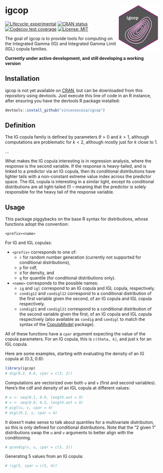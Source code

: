
<!-- README.md is generated from README.Rmd. Please edit that file -->

# igcop <img src="man/figures/igcop-240x278.png" align="right" height="150" />

<!-- badges: start -->

[![Lifecycle:
experimental](https://img.shields.io/badge/lifecycle-experimental-orange.svg)](https://www.tidyverse.org/lifecycle/#experimental)
[![CRAN
status](https://www.r-pkg.org/badges/version/igcop)](https://CRAN.R-project.org/package=igcop)
[![Codecov test
coverage](https://codecov.io/gh/vincenzocoia/igcop/branch/master/graph/badge.svg)](https://codecov.io/gh/vincenzocoia/igcop?branch=master)
[![License:
MIT](https://img.shields.io/badge/license-MIT-blue.svg)](https://cran.r-project.org/web/licenses/MIT)
<!-- badges: end -->

The goal of igcop is to provide tools for computing on the Integrated
Gamma (IG) and Integrated Gamma Limit (IGL) copula families.

**Currently under active development, and still developing a working
version**

## Installation

igcop is not yet available on [CRAN](https://CRAN.R-project.org), but
can be downloaded from this repository using devtools. Just execute this
line of code in an R instance, after ensuring you have the devtools R
package installed:

``` r
devtools::install_github("vincenzocoia/igcop")
```

## Definition

The IG copula family is defined by parameters *θ* &gt; 0 and *k* &gt; 1,
although computations are problematic for *k* &lt; 2, although mostly
just for *k* close to 1.

…

What makes the IG copula interesting is in regression analysis, where
the response is the second variable. If the response is heavy-tailed,
and is linked to a predictor via an IG copula, then its conditional
distributions have lighter tails with a non-constant extreme value index
across the predictor space. The IGL copula is interesting in a similar
light, except its conditional distributions are all light-tailed (!) –
meaning that the predictor is solely responsible for the heavy tail of
the response variable.

## Usage

This package piggybacks on the base R syntax for distributions, whose
functions adopt the convention:

    <prefix><name>

For IG and IGL copulas:

-   `<prefix>` corresponds to one of:
    -   `r` for random number generation (currently not supported for
        conditional distributions),
    -   `p` for cdf,
    -   `d` for density, and
    -   `q` for quantile (for conditional distributions only).
-   `<name>` corresponds to the possible names:
    -   `ig` and `igl` correspond to an IG copula and IGL copula,
        respectively.
    -   `condig12` and `condigl12` correspond to a conditional
        distribution of the first variable given the second, of an IG
        copula and IGL copula respectively.
    -   `condig21` and `condigl21` correspond to a conditional
        distribution of the second variable given the first, of an IG
        copula and IGL copula respectively (also available as `condig`
        and `condigl` to match the syntax of the
        [CopulaModel](https://github.com/vincenzocoia/CopulaModel)
        package).

All of these functions have a `cpar` argument expecting the value of the
copula parameters. For an IG copula, this is `c(theta, k)`, and just `k`
for an IGL copula.

Here are some examples, starting with evaluating the density of an IG
copula at (0.3, 0.6):

``` r
library(igcop)
# dig(0.3, 0.6, cpar = c(3, 2))
```

Computations are vectorized over both `u` and `v` (first and second
variables). Here’s the cdf and density of an IGL copula at different
values:

``` r
# u <- seq(0.1, 0.9, length.out = 9)
# v <- seq(0.9, 0.5, length.out = 9)
# pigl(u, v, cpar = 4)
# digl(0.2, v, cpar = 4)
```

It doesn’t make sense to talk about quantiles for a multivariate
distribution, so this is only defined for conditional distributions.
Note that the “2 given 1” distributions swap the `u` and `v` arguments
to better align with the conditioning.

``` r
# qcondig(v, u, cpar = c(5, 3))
```

Generating 5 values from an IG copula:

``` r
# rig(5, cpar = c(5, 4))
```
